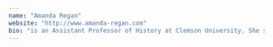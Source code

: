 ```yaml
---
name: "Amanda Regan"
website: "http://www.amanda-regan.com"
bio: "is an Assistant Professor of History at Clemson University. She specializes in digital history as well as women and gender in the late-nineteenth and twentieth centuries. She is the Co-Project Director and Digital Historian on _Mapping the Gay Guides._"
---
```

